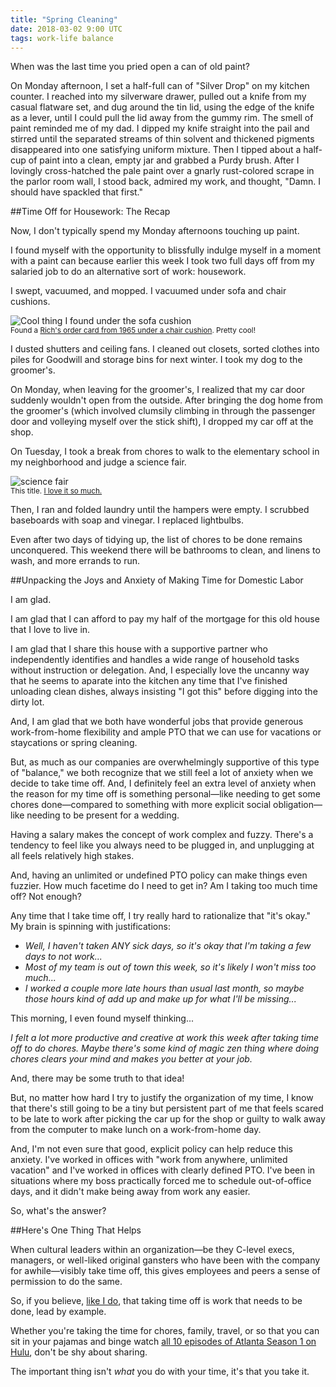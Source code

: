 ```yaml
---
title: "Spring Cleaning"
date: 2018-03-02 9:00 UTC
tags: work-life balance
---
```


When was the last time you pried open a can of old paint?

On Monday afternoon, I set a half-full can of "Silver Drop" on my kitchen counter. I reached into my silverware drawer, pulled out a knife from my casual flatware set, and dug around the tin lid, using the edge of the knife as a lever, until I could pull the lid away from the gummy rim. The smell of paint reminded me of my dad. I dipped my knife straight into the pail and stirred until the separated streams of thin solvent and thickened pigments disappeared into one satisfying uniform mixture. Then I tipped about a half-cup of paint into a clean, empty jar and grabbed a Purdy brush. After I lovingly cross-hatched the pale paint over a gnarly rust-colored scrape in the parlor room wall, I stood back, admired my work, and thought, "Damn. I should have spackled that first."

##Time Off for Housework: The Recap

Now, I don't typically spend my Monday afternoons touching up paint. 

I found myself with the opportunity to blissfully indulge myself in a moment with a paint can because earlier this week I took two full days off from my salaried job to do an alternative sort of work: housework.

I swept, vacuumed, and mopped. I vacuumed under sofa and chair cushions. 

![Cool thing I found under the sofa cushion](/img/richs.jpg)
<br/>
<sub>Found a [Rich's order card from 1965 under a chair cushion](https://www.instagram.com/p/Bfr4jHWAy4J/?taken-by=melaniecrissey). Pretty cool!</sub>
<br/>

I dusted shutters and ceiling fans. I cleaned out closets, sorted clothes into piles for Goodwill and storage bins for next winter. I took my dog to the groomer's. 

On Monday, when leaving for the groomer's, I realized that my car door suddenly wouldn't open from the outside. After bringing the dog home from the groomer's (which involved clumsily climbing in through the passenger door and volleying myself over the stick shift), I dropped my car off at the shop.

On Tuesday, I took a break from chores to walk to the elementary school in my neighborhood and judge a science fair. 

![science fair](/img/theFizz.jpg)
<br/>
<sub>This title. [I love it so much.](https://twitter.com/MelanieCrissey/status/968541196724424705)</sub>
<br/>

Then, I ran and folded laundry until the hampers were empty. I scrubbed baseboards with soap and vinegar. I replaced lightbulbs. 

Even after two days of tidying up, the list of chores to be done remains unconquered. This weekend there will be bathrooms to clean, and linens to wash, and more errands to run.

##Unpacking the Joys and Anxiety of Making Time for Domestic Labor

I am glad.

I am glad that I can afford to pay my half of the mortgage for this old house that I love to live in.

I am glad that I share this house with a supportive partner who independently identifies and handles a wide range of household tasks without instruction or delegation. And, I especially love the uncanny way that he seems to aparate into the kitchen any time that I've finished unloading clean dishes, always insisting "I got this" before digging into the dirty lot.

And, I am glad that we both have wonderful jobs that provide generous work-from-home flexibility and ample PTO that we can use for vacations or staycations or spring cleaning.

But, as much as our companies are overwhelmingly supportive of this type of "balance," we both recognize that we still feel a lot of anxiety when we decide to take time off. And, I definitely feel an extra level of anxiety when the reason for my time off is something personal—like needing to get some chores done—compared to something with more explicit social obligation—like needing to be present for a wedding.

Having a salary makes the concept of work complex and fuzzy. There's a tendency to feel like you always need to be plugged in, and unplugging at all feels relatively high stakes. 

And, having an unlimited or undefined PTO policy can make things even fuzzier. How much facetime do I need to get in? Am I taking too much time off? Not enough? 

Any time that I take time off, I try really hard to rationalize that "it's okay." My brain is spinning with justifications:

* _Well, I haven't taken ANY sick days, so it's okay that I'm taking a few days to not work..._
* _Most of my team is out of town this week, so it's likely I won't miss too much..._
* _I worked a couple more late hours than usual last month, so maybe those hours kind of add up and make up for what I'll be missing..._

This morning, I even found myself thinking... 

_I felt a lot more productive and creative at work this week after taking time off to do chores. Maybe there's some kind of magic zen thing where doing chores clears your mind and makes you better at your job._ 

And, there may be some truth to that idea! 

But, no matter how hard I try to justify the organization of my time, I know that there's still going to be a tiny but persistent part of me that feels scared to be late to work after picking the car up for the shop or guilty to walk away from the computer to make lunch on a work-from-home day.

And, I'm not even sure that good, explicit policy can help reduce this anxiety. I've worked in offices with "work from anywhere, unlimited vacation" and I've worked in offices with clearly defined PTO. I've been in situations where my boss practically forced me to schedule out-of-office days, and it didn't make being away from work any easier.

So, what's the answer?

##Here's One Thing That Helps

When cultural leaders within an organization—be they C-level execs, managers, or well-liked original gansters who have been with the company for awhile—visibly take time off, this gives employees and peers a sense of permission to do the same.

So, if you believe, [like I do](/blog/time-off/), that taking time off is work that needs to be done, lead by example.

Whether you're taking the time for chores, family, travel, or so that you can sit in your pajamas and binge watch [all 10 episodes of Atlanta Season 1 on Hulu](https://www.hulu.com/atlanta), don't be shy about sharing.

The important thing isn't _what_ you do with your time, it's that you take it. 

